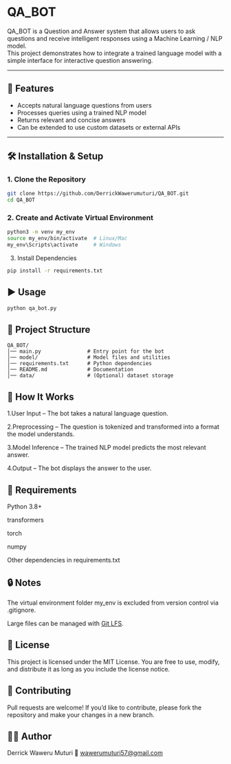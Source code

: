 # QA_BOT

QA_BOT is a Question and Answer system that allows users to ask questions and receive intelligent responses using a Machine Learning / NLP model.  
This project demonstrates how to integrate a trained language model with a simple interface for interactive question answering.

---

## 🚀 Features
- Accepts natural language questions from users
- Processes queries using a trained NLP model
- Returns relevant and concise answers
- Can be extended to use custom datasets or external APIs

---

## 🛠️ Installation & Setup

### 1. Clone the Repository
```bash
git clone https://github.com/DerrickWawerumuturi/QA_BOT.git
cd QA_BOT
```

### 2. Create and Activate Virtual Environment
``` bash
python3 -m venv my_env
source my_env/bin/activate  # Linux/Mac
my_env\Scripts\activate     # Windows
```

3. Install Dependencies
``` bash
pip install -r requirements.txt
```


## ▶️ Usage
``` bash
python qa_bot.py

```

## 📂 Project Structure
```
QA_BOT/
│── main.py               # Entry point for the bot
│── model/                # Model files and utilities
│── requirements.txt      # Python dependencies
│── README.md             # Documentation
│── data/                 # (Optional) dataset storage

```
## 🧠 How It Works
1.User Input – The bot takes a natural language question.

2.Preprocessing – The question is tokenized and transformed into a format the model understands.

3.Model Inference – The trained NLP model predicts the most relevant answer.

4.Output – The bot displays the answer to the user.

## 📌 Requirements
Python 3.8+

transformers

torch

numpy

Other dependencies in requirements.txt

## 🔒 Notes
The virtual environment folder my_env is excluded from version control via .gitignore.

Large files can be managed with [Git LFS]([url](https://git-lfs.github.com/)).

## 📜 License
This project is licensed under the MIT License. You are free to use, modify, and distribute it as long as you include the license notice.

## 🤝 Contributing
Pull requests are welcome!
If you’d like to contribute, please fork the repository and make your changes in a new branch.

## 👨‍💻 Author
Derrick Waweru Muturi
📧 [wawerumuturi57@gmail.com](mailto:wawerumuturi57@gmail.com)

